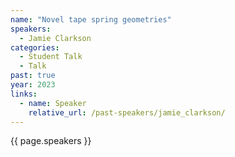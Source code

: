 ```yaml
---
name: "Novel tape spring geometries"
speakers:
  - Jamie Clarkson
categories:
  - Student Talk
  - Talk
past: true
year: 2023
links:
  - name: Speaker
    relative_url: /past-speakers/jamie_clarkson/
---
```

{{ page.speakers }}

